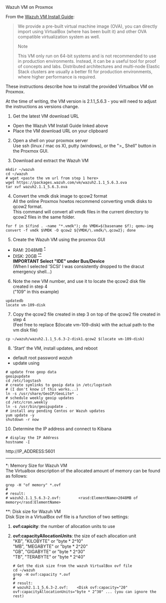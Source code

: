 Wazuh VM on Proxmox

From the [Wazuh VM Install Guide](https://documentation.wazuh.com/current/installation-guide/virtual-machine.html):

> We provide a pre-built virtual machine image (OVA), you can directly import using VirtualBox (where has been built it) and other OVA compatible virtualization system as well.  
> 
> Note  
> 
> This VM only run on 64-bit systems and is not recommended to use in production environments. Instead, it can be a useful tool for proof of concepts and labs. Distributed architectures and multi-node Elastic Stack clusters are usually a better fit for production environments, where higher performance is required.

These instructions describe how to install the provided Virtualbox VM on Proxmox.

At the time of writing, the VM version is 2.1.1_5.6.3 - you will need to adjust the instructions as versions change.

1. Get the latest VM download URL
  - Open the Wazuh VM Install Guide linked above
  - Place the VM download URL on your clipboard
  
2. Open a shell on your proxmox server  
   Use ssh (linux / mac os X), putty (windows), or the ">_ Shell" button in the Proxmox GUI.

3. Download and extract the Wazuh VM

  ```
  mkdir ~/wazuh
  cd ~/wazuh
  # wget <paste the vm url from step 1 here>
  wget https://packages.wazuh.com/vm/wazuh2.1.1_5.6.3.ova
  tar xvf wazuh2.1.1_5.6.3.ova
 ```

4. Convert the vmdk disk image to qcow2 format  
   All the online Proxmox howtos recommend converting vmdk disks to qcow2 format.  
   This command will convert all vmdk files in the current directory to qcow2 files in the same folder.  
  ```
  for f in $(find . -name "*.vmdk"); do VMDK=$(basename $f); qemu-img convert -f vmdk $VMDK -O qcow2 ${VMDK/\.vmdk/\.qcow2}; done
  ```

5. Create the Wazuh VM using the proxmox GUI
  - RAM: 2048MB <sup>[*](#ramsize)</sup>
  - DISK: 20GB <sup>[**](#disksize)</sup>   
     **IMPORTANT Select "IDE" under Bus/Device**  
     (When I selected 'SCSI' I was consistently dropped to the dracut emergency shell...)

6. Note the new VM number, and use it to locate the qcow2 disk file created in step 4  
   ("109" in this example)

  ```
  updatedb
  locate vm-109-disk
  ```

7. Copy the qcow2 file created in step 3 on top of the qcow2 file created in step 4  
   (Feel free to replace $(locate vm-109-disk) with the actual path to the vm disk file)

  ```
  cp ~/wazuh/wazuh2.1.1_5.6.3-2-disk1.qcow2 $(locate vm-109-disk)
  ```

8. 'Start' the VM, install updates, and reboot
  - default root password *wazuh*
  - update using

  ```
  # update free geop data
  geoipupdate
  cd /etc/logstash
  # create symlinks to geoip data in /etc/logstash
  # (I don't know if this works...)
  ln -s /usr/share/GeoIP/GeoLite* .
  # schedule weekly geoip updates
  cd /etc/cron.weekly
  ln -s /usr/bin/geoipupdate .
  # install any pending Centos or Wazuh updates
  yum update -y
  shutdown -r now
  ```


10. Determine the IP address and connect to Kibana  
   
   ```
   # display the IP Address
   hostname -I
   ```
   
   http://IP_ADDRESS:5601
   
---

<a name="ramsize">*</a>: Memory Size for Wazuh VM  
   The Virtualbox description of the allocated amount of memory can be found as follows:  
   ```
   grep -H "of memory" *.ovf
   #
   # result:
   # wazuh2.1.1_5.6.3-2.ovf:        <rasd:ElementName>2048MB of memory</rasd:ElementName>
   ```

<a name="disksize">**</a>: Disk size for Wazuh VM  
   Disk Size in a VirtualBox ovf file is a function of two settings:  
1. **ovf:capicity**: the number of allocation units to use  
2. **ovf:capacityAllocationUnits**: the size of each allocation unit  
   "KB", "KILOBYTE" or "byte * 2^10"  
   "MB", "MEGABYTE" or "byte * 2^20"  
   "GB", "GIGABYTE" or "byte * 2^30"  
   "TB", "TERABYTE" or "byte * 2^40"  
     
   ```
   # Get the disk size from the wazuh VirtualBox ovf file
   cd ~/wazuh
   grep -H ovf:capacity *.ovf
   #
   # result:
   # wazuh2.1.1_5.6.3-2.ovf:    <Disk ovf:capacity="20" ovf:capacityAllocationUnits="byte * 2^30" ... (you can ignore the rest)
   ```
